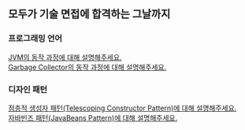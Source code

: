 ## 모두가 기술 면접에 합격하는 그날까지

### 프로그래밍 언어
[JVM의 동작 과정에 대해 설명해주세요.](https://velog.io/@dhwlddjgmanf/JVM-그래서-넌-뭐야 "JVM, 그래서 넌 뭐야")  
[Garbage Collector의 동작 과정에 대해 설명해주세요.](https://velog.io/@dhwlddjgmanf/그래서-GC가-뭐죠 "그래서 GC가 뭐죠?")

### 디자인 패턴
[점층적 생성자 패턴(Telescoping Constructor Pattern)에 대해 설명해주세요.](https://velog.io/@dhwlddjgmanf/Telescoping-Constructor-Pattern이-뭐야 "Telescoping Constructor Pattern이 뭐야")  
[자바빈즈 패턴(JavaBeans Pattern)에 대해 설명해주세요.](https://velog.io/@dhwlddjgmanf/JavaBeans-Pattern%EC%9D%B4-%EB%AD%90%EC%95%BC-lq9cyh9a "JavaBeans Pattern이 뭐야")  
